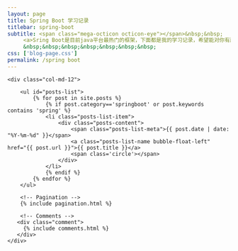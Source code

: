 ```yaml
---
layout: page
title: Spring Boot 学习记录
titlebar: spring-boot
subtitle: <span class="mega-octicon octicon-eye"></span>&nbsp;&nbsp;
     <a>Sring Boot是目前java平台最热门的框架，下面都是我的学习记录，希望能对你有所帮助，一起进步。</a><br/>
     &nbsp;&nbsp;&nbsp;&nbsp;&nbsp;&nbsp;&nbsp; 
css: ['blog-page.css']
permalink: /spring boot
---
```


<div class="row">

    <div class="col-md-12">

        <ul id="posts-list">
            {% for post in site.posts %}
                {% if post.category=='springboot' or post.keywords contains 'spring' %}
                <li class="posts-list-item">
                    <div class="posts-content">
                        <span class="posts-list-meta">{{ post.date | date: "%Y-%m-%d" }}</span>
                        <a class="posts-list-name bubble-float-left" href="{{ post.url }}">{{ post.title }}</a>
                        <span class='circle'></span>
                    </div>
                </li>
                {% endif %}
            {% endfor %}
        </ul> 

        <!-- Pagination -->
        {% include pagination.html %}

        <!-- Comments -->
       <div class="comment">
         {% include comments.html %}
       </div>
    </div>

</div>
<script>
    $(document).ready(function(){

        // Enable bootstrap tooltip
        $("body").tooltip({ selector: '[data-toggle=tooltip]' });

    });
</script>